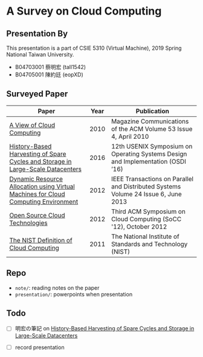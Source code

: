 # A Survey on Cloud Computing

## Presentation By

This presentation is a part of CSIE 5310 (Virtual Machine), 2019 Spring National Taiwan University. 

- B04703001 蔡明宏 (tall1542)
- B04705001 陳約廷 (eopXD)

## Surveyed Paper

| Paper | Year | Publication |
|----|----|----|
| [A View of Cloud Computing](https://dl.acm.org/citation.cfm?id=1721672) | 2010 | Magazine Communications of the ACM Volume 53 Issue 4, April 2010 |
| [History-Based Harvesting of Spare Cycles and Storage in Large-Scale Datacenters](https://www.usenix.org/conference/osdi16/technical-sessions/presentation/zhang-yunqi) | 2016 | 12th USENIX Symposium on Operating Systems Design  and Implementation (OSDI ’16) |
| [Dynamic Resource Allocation using Virtual Machines for Cloud Computing Environment](https://ieeexplore.ieee.org/abstract/document/6311403/) | 2012 | IEEE Transactions on Parallel and Distributed Systems Volume 24 Issue 6, June 2013 |
| [Open Source Cloud Technologies](https://dl.acm.org/citation.cfm?id=2391257) | 2012 | Third ACM Symposium on Cloud Computing (SoCC '12), October 2012 |
| [The NIST Definition of Cloud Computing](https://nvlpubs.nist.gov/nistpubs/Legacy/SP/nistspecialpublication800-145.pdf) | 2011 | The National Institute of Standards and Technology (NIST) |

## Repo

- `note/`: reading notes on the paper
- `presentation/`: powerpoints when presentation

## Todo

- [ ] 明宏の筆記 on [History-Based Harvesting of Spare Cycles and Storage in Large-Scale Datacenters](https://www.usenix.org/conference/osdi16/technical-sessions/presentation/zhang-yunqi)
- [ ] record presentation


